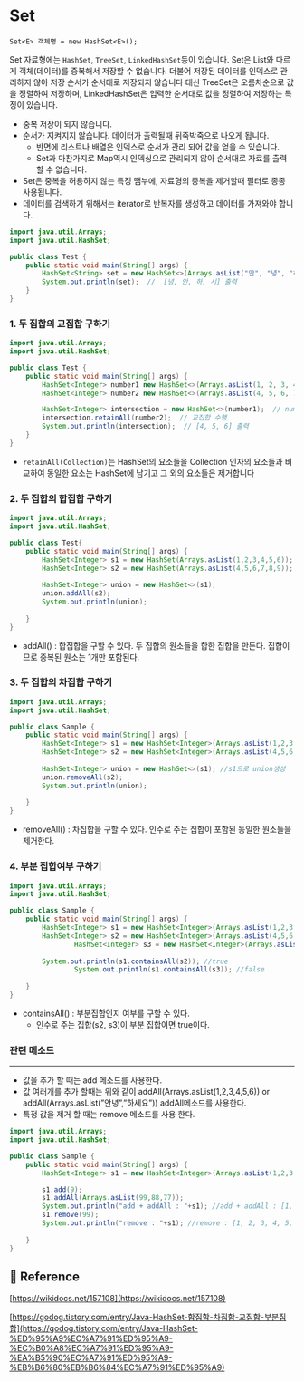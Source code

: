 # Set

`Set<E> 객체명 = new HashSet<E>();`

Set 자료형에는 `HashSet`, `TreeSet`, `LinkedHashSet`등이 있습니다. Set은 List와 다르게 객체(데이터)를 중복해서 저장할 수 없습니다. 더불어 저장된 데이터를 인덱스로 관리하지 않아 저장 순서가 순서대로 저장되지 않습니다 대신 TreeSet은 오름차순으로 값을 정렬하여 저장하며, LinkedHashSet은 입력한 순서대로 값을 정렬하여 저장하는 특징이 있습니다.

- 중복 저장이 되지 않습니다.
- 순서가 지켜지지 않습니다. 데이터가 출력될때 뒤죽박죽으로 나오게 됩니다.
    - 반면에 리스트나 배열은 인덱스로 순서가 관리 되어 값을 얻을 수 있습니다.
    - Set과 마찬가지로 Map역시 인덱싱으로 관리되지 않아 순서대로 자료를 출력 할 수 없습니다.
- Set은 중복을 허용하지 않는 특징 땜누에, 자료형의 중복을 제거할때 필터로 종종 사용됩니다.
- 데이터를 검색하기 위해서는 iterator로 반복자를 생성하고 데이터를 가져와야 합니다.

```java
import java.util.Arrays;
import java.util.HashSet;

public class Test {
    public static void main(String[] args) {
        HashSet<String> set = new HashSet<>(Arrays.asList("안", "녕", "하", "시", "안"));
        System.out.println(set);  //  [녕, 안, 하, 시] 출력
    }
}
```

### 1. 두 집합의 교집합 구하기

```java
import java.util.Arrays;
import java.util.HashSet;

public class Test {
    public static void main(String[] args) {
        HashSet<Integer> number1 new HashSet<>(Arrays.asList(1, 2, 3, 4, 5, 6));
        HashSet<Integer> number2 new HashSet<>(Arrays.asList(4, 5, 6, 7, 8, 9));

        HashSet<Integer> intersection = new HashSet<>(number1);  // number1으로 iintersection을 생성하였습니다.
        intersection.retainAll(number2);  // 교집합 수행
        System.out.println(intersection);  // [4, 5, 6] 출력
    }
}
```

- `retainAll(Collection)`는 HashSet의 요소들을 Collection 인자의 요소들과 비교하여 동일한 요소는 HashSet에 남기고 그 외의 요소들은 제거합니다

### 2. **두 집합의 합집합 구하기**

```java
import java.util.Arrays;
import java.util.HashSet;

public class Test{
    public static void main(String[] args) {
        HashSet<Integer> s1 = new HashSet(Arrays.asList(1,2,3,4,5,6));
        HashSet<Integer> s2 = new HashSet(Arrays.asList(4,5,6,7,8,9));
        
        HashSet<Integer> union = new HashSet<>(s1);
        union.addAll(s2);
        System.out.println(union);
                                      
    }
}
```

- addAll() : 합집합을 구할 수 있다. 두 집합의 원소들을 합한 집합을 만든다. 집합이므로 중복된 원소는 1개만 포함된다.

### 3. 두 집합의 차집합 구하기

```java
import java.util.Arrays;
import java.util.HashSet;

public class Sample {
    public static void main(String[] args) {
        HashSet<Integer> s1 = new HashSet<Integer>(Arrays.asList(1,2,3,4,5,6));
        HashSet<Integer> s2 = new HashSet<Integer>(Arrays.asList(4,5,6,7,8,9));
        
        HashSet<Integer> union = new HashSet<>(s1); //s1으로 union생성
        union.removeAll(s2);
        System.out.println(union);
                                                 
    }
}

```

- removeAll() : 차집합을 구할 수 있다. 인수로 주는 집합이 포함된 동일한 원소들을 제거한다.

### 4. **부분 집합여부 구하기**

```java
import java.util.Arrays;
import java.util.HashSet;

public class Sample {
    public static void main(String[] args) {
        HashSet<Integer> s1 = new HashSet<Integer>(Arrays.asList(1,2,3,4,5,6));
        HashSet<Integer> s2 = new HashSet<Integer>(Arrays.asList(4,5,6));
				HashSet<Integer> s3 = new HashSet<Integer>(Arrays.asList(9,8,7,6));
        
        System.out.println(s1.containsAll(s2)); //true
				System.out.println(s1.containsAll(s3)); //false
                                                 
    }
}
```

- containsAll() : 부분집합인지 여부를 구할 수 있다.
    - 인수로 주는 집합(s2, s3)이 부분 집합이면 true이다.

### 관련 메소드

---

- 값을 추가 할 때는 add 메소드를 사용한다.
- 값 여러개를 추가 할때는 위와 같이 addAll(Arrays.asList(1,2,3,4,5,6)) or addAll(Arrays.asList(”안녕”,”하세요”)) addAll메소드를 사용한다.
- 특정 값을 제거 할 때는 remove 메소드를 사용 한다.

```java
import java.util.Arrays;
import java.util.HashSet;

public class Sample {
    public static void main(String[] args) {
        HashSet<Integer> s1 = new HashSet<Integer>(Arrays.asList(1,2,3,4,5));

        s1.add(9);
        s1.addAll(Arrays.asList(99,88,77));
        System.out.println("add + addAll : "+s1); //add + addAll : [1, 2, 3, 99, 4, 5, 88, 9, 77]
        s1.remove(99);
        System.out.println("remove : "+s1); //remove : [1, 2, 3, 4, 5, 88, 9, 77]
                                                 
    }
}
```

## 🔗 Reference

[https://wikidocs.net/157108](https://wikidocs.net/157108)

[https://godog.tistory.com/entry/Java-HashSet-합집합-차집합-교집합-부분집합](https://godog.tistory.com/entry/Java-HashSet-%ED%95%A9%EC%A7%91%ED%95%A9-%EC%B0%A8%EC%A7%91%ED%95%A9-%EA%B5%90%EC%A7%91%ED%95%A9-%EB%B6%80%EB%B6%84%EC%A7%91%ED%95%A9)